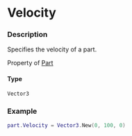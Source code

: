 # Velocity
### Description
Specifies the velocity of a part.

Property of [Part](/classes/Part/)

#### Type
`Vector3`

### Example
```lua
part.Velocity = Vector3.New(0, 100, 0)
```
